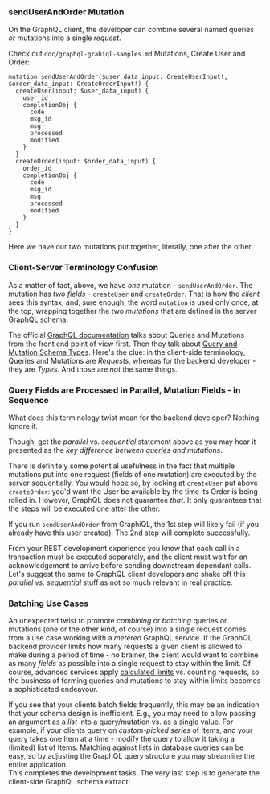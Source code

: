 ### sendUserAndOrder Mutation

On the GraphQL client, the developer can combine several named queries *or* mutations into a single *request*.

Check out `doc/graphql-grahiql-samples.md` Mutations, Create User and Order:

```
mutation sendUserAndOrder($user_data_input: CreateUserInput!, $order_data_input: CreateOrderInput!) {
  createUser(input: $user_data_input) {
    user_id
    completionObj {
      code
      msg_id
      msg
      processed
      modified
    }
  }
  createOrder(input: $order_data_input) {
    order_id
    completionObj {
      code
      msg_id
      msg
      processed
      modified
    }
  }
}
```

Here we have our two mutations put together, literally, one after the other

### Client-Server Terminology Confusion

As a matter of fact, above, we have *one* mutation - `sendUserAndOrder`. The mutation has *two fields* - `createUser` and `createOrder`. That is how the *client* sees this syntax, and, sure enough, the word `mutation` is used only once, at the top, wrapping together the two *mutations* that are defined in the server GraphQL schema.

The official [GraphQL documentation](https://graphql.org/learn/queries/) talks about Queries and Mutations from the front end point of view first. Then they talk about [Query and Mutation Schema Types](https://graphql.org/learn/schema/#the-query-and-mutation-types). Here's the clue: in the client-side terminology, Queries and Mutations are *Requests*, whereas for the backend developer - they are *Types*. And those are *not* the same things. 

### Query Fields are Processed in Parallel, Mutation Fields - in Sequence

What does this terminology twist mean for the backend developer? Nothing. Ignore it.

Though, get the *parallel* vs. *sequential* statement above as you may hear it presented as the *key difference between queries and mutations*.

There is definitely some potential usefulness in the fact that multiple mutations put into one request (fields of one mutation) are executed by the server sequentially. You would hope so, by looking at `createUser` put above `createOrder`: you'd want the User be available by the time its Order is being rolled in. However, GraphQL does not guarantee *that*. It only guarantees that the steps will be executed one after the other.

If you run `sendUserAndOrder` from GraphiQL, the 1st step will likely fail (if you already have this user created). The 2nd step will complete successfully.

From your REST development experience you know that each call in a transaction must be executed separately, and the client must wait for an acknowledgement to arrive before sending downstream dependant calls. Let's suggest the same to GraphQL client developers and shake off this *parallel vs. sequential* stuff as not so much relevant in real practice.

### Batching Use Cases

An unexpected twist to promote *combining* or *batching* queries or mutations (one or the other kind, of course) into a single request comes from a use case working with a *metered* GraphQL service. If the GraphQL backend provider limits how many requests a given client is allowed to make during a period of time - no brainer, the client would want to combine as many *fields* as possible into a single request to stay within the limit. Of course, advanced services apply [calculated limits](https://developer.github.com/v4/guides/resource-limitations/) vs. counting requests, so the business of forming queries and mutations to stay within limits becomes a sophisticated endeavour.

If you see that your clients batch fields frequently, this may be an indication that your schema design is inefficient. E.g., you may need to allow passing an argument as a *list* into a query/mutation vs. as a single value. For example, if your clients query on *custom-picked series* of Items, and your query takes one Item at a time - modify the query to allow it taking a (limited) list of Items. Matching against lists in database queries can be easy, so by adjusting the GraphQL query structure you may streamline the entire application.
<br>
This completes the development tasks. The very last step is to generate the client-side GraphQL schema extract!

